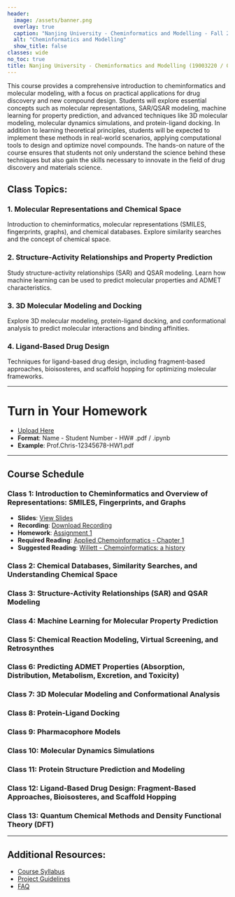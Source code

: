 ```yaml
---
header:
  image: /assets/banner.png
  overlay: true
  caption: "Nanjing University - Cheminformatics and Modelling - Fall 2024"
  alt: "Cheminformatics and Modelling"
  show_title: false
classes: wide
no_toc: true 
title: Nanjing University - Cheminformatics and Modelling (19003220 / 083100D01) - Fall 2024
---
```



This course provides a comprehensive introduction to cheminformatics and molecular modeling, with a focus on practical applications for drug discovery and new compound design. Students will explore essential concepts such as molecular representations, SAR/QSAR modeling, machine learning for property prediction, and advanced techniques like 3D molecular modeling, molecular dynamics simulations, and protein-ligand docking. In addition to learning theoretical principles, students will be expected to implement these methods in real-world scenarios, applying computational tools to design and optimize novel compounds. The hands-on nature of the course ensures that students not only understand the science behind these techniques but also gain the skills necessary to innovate in the field of drug discovery and materials science.

## Class Topics:

### 1. Molecular Representations and Chemical Space
  Introduction to cheminformatics, molecular representations (SMILES, fingerprints, graphs), and chemical databases. Explore similarity searches and the concept of chemical space.

### 2. Structure-Activity Relationships and Property Prediction
  Study structure-activity relationships (SAR) and QSAR modeling. Learn how machine learning can be used to predict molecular properties and ADMET characteristics.

### 3. 3D Molecular Modeling and Docking
  Explore 3D molecular modeling, protein-ligand docking, and conformational analysis to predict molecular interactions and binding affinities.

### 4. Ligand-Based Drug Design
  Techniques for ligand-based drug design, including fragment-based approaches, bioisosteres, and scaffold hopping for optimizing molecular frameworks.

---

# Turn in Your Homework
- [Upload Here](https://box.nju.edu.cn/u/d/c6ece9167735400887ac/)
- **Format**: Name - Student Number - HW# .pdf / .ipynb
- **Example**: Prof.Chris-12345678-HW1.pdf 


---
## Course Schedule

### Class 1: Introduction to Cheminformatics and Overview of Representations: SMILES, Fingerprints, and Graphs 
- **Slides**: [View Slides](https://box.nju.edu.cn/f/72883ca001e049999d14/)
- **Recording**: [Download Recording](https://box.nju.edu.cn/f/4f3239abe9d54fcb9308/)
- **Homework**: [Assignment 1](https://www.kaggle.com/code/chrisbutch/nju-cheminformatics-and-modelling-class-1)
- **Required Reading**: [Applied Chemoinformatics - Chapter 1](https://box.nju.edu.cn/f/cd371af3992a4c22b503/)
- **Suggested Reading**: [Willett - Chemoinformatics: a history](https://box.nju.edu.cn/f/cd371af3992a4c22b503/)



### Class 2: Chemical Databases, Similarity Searches, and Understanding Chemical Space 
<!-- 
- **Slides**: [Download Slides](#)
- **Recording**: [Watch Recording](#)
- **Homework**: [Assignment 2](#)
- **Readings**: [Required Reading](#)
-->

### Class 3: Structure-Activity Relationships (SAR) and QSAR Modeling 
<!-- 
- **Slides**: [Download Slides](#)
- **Recording**: [Watch Recording](#)
- **Homework**: [Assignment 2](#)
- **Readings**: [Required Reading](#)
-->

### Class 4: Machine Learning for Molecular Property Prediction
<!-- 
- **Slides**: [Download Slides](#)
- **Recording**: [Watch Recording](#)
- **Homework**: [Assignment 2](#)
- **Readings**: [Required Reading](#)
-->

### Class 5: Chemical Reaction Modeling, Virtual Screening, and Retrosynthes
<!-- 
- **Slides**: [Download Slides](#)
- **Recording**: [Watch Recording](#)
- **Homework**: [Assignment 2](#)
- **Readings**: [Required Reading](#)
-->

### Class 6: Predicting ADMET Properties (Absorption, Distribution, Metabolism, Excretion, and Toxicity) 
<!-- 
- **Slides**: [Download Slides](#)
- **Recording**: [Watch Recording](#)
- **Homework**: [Assignment 2](#)
- **Readings**: [Required Reading](#)
-->

### Class 7: 3D Molecular Modeling and Conformational Analysis 
<!-- 
- **Slides**: [Download Slides](#)
- **Recording**: [Watch Recording](#)
- **Homework**: [Assignment 2](#)
- **Readings**: [Required Reading](#)
-->

### Class 8: Protein-Ligand Docking  
<!-- 
- **Slides**: [Download Slides](#)
- **Recording**: [Watch Recording](#)
- **Homework**: [Assignment 2](#)
- **Readings**: [Required Reading](#)
-->

### Class 9: Pharmacophore Models  
<!-- 
- **Slides**: [Download Slides](#)
- **Recording**: [Watch Recording](#)
- **Homework**: [Assignment 2](#)
- **Readings**: [Required Reading](#)
-->

### Class 10: Molecular Dynamics Simulations  
<!-- 
- **Slides**: [Download Slides](#)
- **Recording**: [Watch Recording](#)
- **Homework**: [Assignment 2](#)
- **Readings**: [Required Reading](#)
-->

### Class 11: Protein Structure Prediction and Modeling 
<!-- 
- **Slides**: [Download Slides](#)
- **Recording**: [Watch Recording](#)
- **Homework**: [Assignment 2](#)
- **Readings**: [Required Reading](#)
-->

### Class 12: Ligand-Based Drug Design: Fragment-Based Approaches, Bioisosteres, and Scaffold Hopping 
<!-- 
- **Slides**: [Download Slides](#)
- **Recording**: [Watch Recording](#)
- **Homework**: [Assignment 2](#)
- **Readings**: [Required Reading](#)
-->

### Class 13: Quantum Chemical Methods and Density Functional Theory (DFT) 
<!-- 
- **Slides**: [Download Slides](#)
- **Recording**: [Watch Recording](#)
- **Homework**: [Assignment 2](#)
- **Readings**: [Required Reading](#)
-->


---


## Additional Resources:
- [Course Syllabus](https://box.nju.edu.cn/f/5c214d397fda4d0fbd78/)
- [Project Guidelines](https://box.nju.edu.cn/f/141c396eb52a4a19b10e/)
- [FAQ](https://chrisbutch.github.io/NJU-Cheminformatics-and-Modelling-2024/faq)
